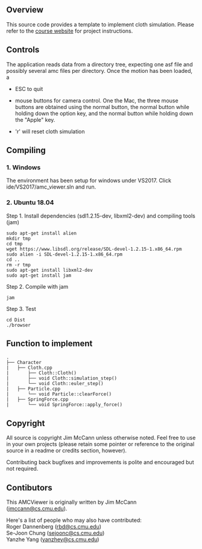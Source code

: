 ## Overview

This source code provides a template to implement cloth simulation. Please refer to the [course website](http://graphics.cs.cmu.edu/nsp/course/15464-s20/www/assts.html) for project instructions.

## Controls

The application reads data from a directory tree, expecting one asf file and
possibly several amc files per directory. Once the motion has been loaded,
a

* ESC to quit

* mouse buttons for camera control. One the Mac, the three mouse
buttons are obtained using the normal button, the normal button while
holding down the option key, and the normal button while holding down
the "Apple" key.

* 'r' will reset cloth simulation

## Compiling

### 1. Windows

The environment has been setup for windows under VS2017. Click ide/VS2017/amc_viewer.sln and run.

### 2. Ubuntu 18.04

Step 1. Install dependencies (sdl1.2.15-dev, libxml2-dev) and compiling tools (jam)
```
sudo apt-get install alien
mkdir tmp
cd tmp
wget https://www.libsdl.org/release/SDL-devel-1.2.15-1.x86_64.rpm
sudo alien -i SDL-devel-1.2.15-1.x86_64.rpm
cd ..
rm -r tmp
sudo apt-get install libxml2-dev
sudo apt-get install jam
```

Step 2. Compile with jam
```
jam
```

Step 3. Test
```
cd Dist
./browser
```

## Function to implement
```
.
├── Character
|   ├── Cloth.cpp
|       ├── Cloth::Cloth()
|       ├── void Cloth::simulation_step()
|       └── void Cloth::euler_step()
|   ├── Particle.cpp
|       └── void Particle::clearForce()
|   ├── SpringForce.cpp
|       └── void SpringForce::apply_force()
```

## Copyright
All source is copyright Jim McCann unless otherwise noted. Feel free to use
in your own projects (please retain some pointer or reference to the original
source in a readme or credits section, however).

Contributing back bugfixes and improvements is polite and encouraged but not
required.

## Contibutors
This AMCViewer is originally written by Jim McCann (jmccann@cs.cmu.edu). 

Here's a list of people who may also have contributed: \
Roger Dannenberg (rbd@cs.cmu.edu) \
Se-Joon Chung (sejoonc@cs.cmu.edu) \
Yanzhe Yang (yanzhey@cs.cmu.edu)
